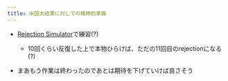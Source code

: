 ```yaml
---
title: 米国大結果に対しての精神的準備
---
```


* [Rejection Simulator](Rejection%20Simulator.md)で練習(?)
  
  * 10回くらい反復した上で本物ひらけば、ただの11回目のrejectionになる(?)
* まあもう作業は終わったのであとは期待を下げていけば良さそう
